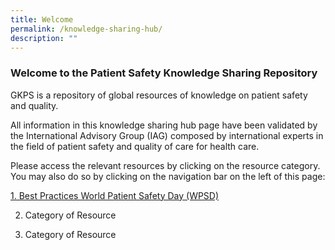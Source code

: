 ```yaml
---
title: Welcome
permalink: /knowledge-sharing-hub/
description: ""
---
```

### Welcome to the Patient Safety Knowledge Sharing Repository

GKPS is a repository of global resources of knowledge on patient safety and quality.

All information in this knowledge sharing hub page have been validated by the International Advisory Group (IAG) composed by international experts in the field of patient safety and quality of care for health care.

Please access the relevant resources by clicking on the resource category. You may also do so by clicking on the navigation bar on the left of this page:

[1. Best Practices World Patient Safety Day (WPSD)](/best-practices-wpsd)

2) Category of Resource

3) Category of Resource